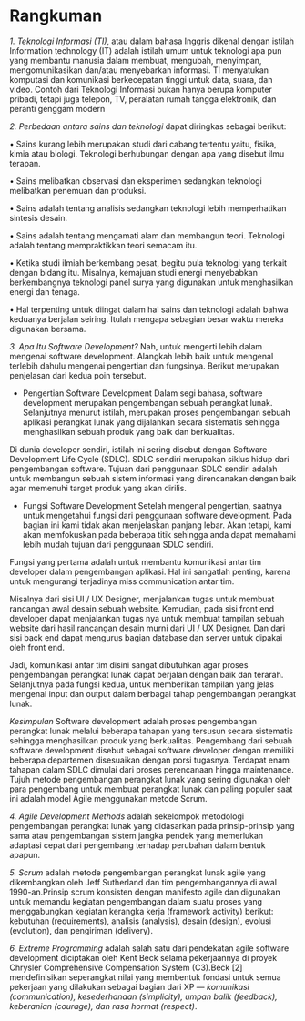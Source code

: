 # Rangkuman

*1. Teknologi Informasi (TI)*, atau dalam bahasa Inggris dikenal dengan istilah Information technology (IT) adalah istilah umum untuk teknologi apa pun yang membantu manusia dalam membuat, mengubah, menyimpan, mengomunikasikan dan/atau menyebarkan informasi. TI menyatukan komputasi dan komunikasi berkecepatan tinggi untuk data, suara, dan video. Contoh dari Teknologi Informasi bukan hanya berupa komputer pribadi, tetapi juga telepon, TV, peralatan rumah tangga elektronik, dan peranti genggam modern

*2. Perbedaan antara sains dan teknologi* dapat diringkas sebagai berikut:

• Sains kurang lebih merupakan studi dari cabang tertentu yaitu, fisika, kimia atau biologi. Teknologi berhubungan dengan apa yang disebut ilmu terapan.

• Sains melibatkan observasi dan eksperimen sedangkan teknologi melibatkan penemuan dan produksi.

• Sains adalah tentang analisis sedangkan teknologi lebih memperhatikan sintesis desain.

• Sains adalah tentang mengamati alam dan membangun teori. Teknologi adalah tentang mempraktikkan teori semacam itu.

• Ketika studi ilmiah berkembang pesat, begitu pula teknologi yang terkait dengan bidang itu. Misalnya, kemajuan studi energi menyebabkan berkembangnya teknologi panel surya yang digunakan untuk menghasilkan energi dan tenaga.

• Hal terpenting untuk diingat dalam hal sains dan teknologi adalah bahwa keduanya berjalan seiring. Itulah mengapa sebagian besar waktu mereka digunakan bersama.

*3. Apa Itu Software Development?*
Nah, untuk mengerti lebih dalam mengenai software development. Alangkah lebih baik untuk mengenal terlebih dahulu mengenai pengertian dan fungsinya. Berikut merupakan penjelasan dari kedua poin tersebut.

 *  Pengertian Software Development
Dalam segi bahasa, software development merupakan pengembangan sebuah perangkat lunak. Selanjutnya menurut istilah, merupakan proses pengembangan sebuah aplikasi perangkat lunak yang dijalankan secara sistematis sehingga menghasilkan sebuah produk yang baik dan berkualitas. 

Di dunia developer sendiri, istilah ini sering disebut dengan Software Development Life Cycle (SDLC). SDLC sendiri merupakan siklus hidup dari pengembangan software. Tujuan dari penggunaan SDLC sendiri adalah untuk membangun sebuah sistem informasi yang direncanakan dengan baik agar memenuhi target produk yang akan dirilis. 

 *  Fungsi Software Development
Setelah mengenal pengertian, saatnya untuk mengetahui fungsi dari penggunaan software development. Pada bagian ini kami tidak akan menjelaskan panjang lebar. Akan tetapi, kami akan memfokuskan pada beberapa titik sehingga anda dapat memahami lebih mudah tujuan dari penggunaan SDLC sendiri. 

Fungsi yang pertama adalah untuk membantu komunikasi antar tim developer dalam pengembangan aplikasi. Hal ini sangatlah penting, karena untuk mengurangi terjadinya miss communication antar tim. 

Misalnya dari sisi UI / UX Designer, menjalankan tugas untuk membuat rancangan awal desain sebuah website. Kemudian, pada sisi front end developer dapat menjalankan tugas nya untuk membuat tampilan sebuah website dari hasil rancangan desain murni dari UI / UX Designer. Dan dari sisi back end dapat mengurus bagian database dan server untuk dipakai oleh front end.  

Jadi, komunikasi antar tim disini sangat dibutuhkan agar proses pengembangan perangkat lunak dapat berjalan dengan baik dan terarah. Selanjutnya pada fungsi kedua, untuk memberikan tampilan yang jelas mengenai input dan output dalam berbagai tahap pengembangan perangkat lunak. 

*Kesimpulan*
Software development adalah proses pengembangan perangkat lunak melalui beberapa tahapan yang tersusun secara sistematis sehingga menghasilkan produk yang berkualitas.
Pengembang dari sebuah software development disebut sebagai software developer dengan memiliki beberapa departemen disesuaikan dengan porsi tugasnya.
Terdapat enam tahapan dalam SDLC dimulai dari proses perencanaan hingga maintenance.
Tujuh metode pengembangan perangkat lunak yang sering digunakan oleh para pengembang untuk membuat perangkat lunak dan paling populer saat ini adalah model Agile menggunakan metode Scrum.

*4. Agile Development Methods* adalah sekelompok metodologi pengembangan perangkat lunak yang didasarkan pada prinsip-prinsip yang sama atau pengembangan sistem jangka pendek yang memerlukan adaptasi cepat dari pengembang terhadap perubahan dalam bentuk apapun.

*5. Scrum* adalah metode pengembangan perangkat lunak agile yang dikembangkan oleh Jeff Sutherland dan tim pengembangannya di awal 1990-an.Prinsip scrum konsisten dengan manifesto agile dan digunakan untuk memandu kegiatan pengembangan dalam suatu proses yang menggabungkan kegiatan kerangka kerja (framework activity) berikut: kebutuhan (requirements), analisis (analysis), desain (design), evolusi (evolution), dan pengiriman (delivery).

*6. Extreme Programming* adalah salah satu dari pendekatan agile software development diciptakan oleh Kent Beck selama pekerjaannya di proyek Chrysler Comprehensive Compensation System (C3).Beck [2] mendefinisikan seperangkat nilai yang membentuk fondasi untuk semua pekerjaan yang dilakukan sebagai bagian dari XP — *komunikasi (communication), kesederhanaan (simplicity), umpan balik (feedback), keberanian (courage), dan rasa hormat (respect)*.
